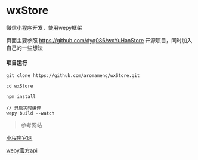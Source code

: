 # wxStore

微信小程序开发，使用wepy框架

页面主要参照 https://github.com/dyq086/wxYuHanStore 开源项目，同时加入自己的一些想法

#### 项目运行
```
git clone https://github.com/aromameng/wxStore.git

cd wxStore

npm install

// 开启实时编译
wepy build --watch
```

> 参考网站

[小程序官网](https://developers.weixin.qq.com/miniprogram/dev/component/)

[wepy官方api](https://tencent.github.io/wepy/)